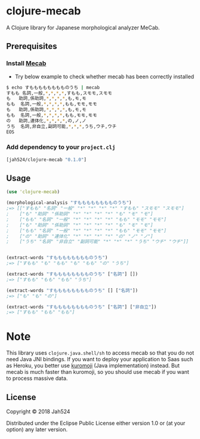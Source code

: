 # clojure-mecab

A Clojure library for Japanese morphological analyzer MeCab.

## Prerequisites

### Install [Mecab](http://taku910.github.io/mecab/)

- Try below example to check whether mecab has been correctly installed

```bash
$ echo すもももももももものうち | mecab
すもも	名詞,一般,*,*,*,*,すもも,スモモ,スモモ
も	助詞,係助詞,*,*,*,*,も,モ,モ
もも	名詞,一般,*,*,*,*,もも,モモ,モモ
も	助詞,係助詞,*,*,*,*,も,モ,モ
もも	名詞,一般,*,*,*,*,もも,モモ,モモ
の	助詞,連体化,*,*,*,*,の,ノ,ノ
うち	名詞,非自立,副詞可能,*,*,*,うち,ウチ,ウチ
EOS
```

### Add dependency to your `project.clj`

```clojure
[jah524/clojure-mecab "0.1.0"]
```

## Usage

```clojure
(use 'clojure-mecab)

(morphological-analysis "すもももももももものうち")
;=> [["すもも" "名詞" "一般" "*" "*" "*" "*" "すもも" "スモモ" "スモモ"]
;    ["も" "助詞" "係助詞" "*" "*" "*" "*" "も" "モ" "モ"]
;    ["もも" "名詞" "一般" "*" "*" "*" "*" "もも" "モモ" "モモ"]
;    ["も" "助詞" "係助詞" "*" "*" "*" "*" "も" "モ" "モ"]
;    ["もも" "名詞" "一般" "*" "*" "*" "*" "もも" "モモ" "モモ"]
;    ["の" "助詞" "連体化" "*" "*" "*" "*" "の" "ノ" "ノ"]
;    ["うち" "名詞" "非自立" "副詞可能" "*" "*" "*" "うち" "ウチ" "ウチ"]]


(extract-words "すもももももももものうち")
;=> ["すもも" "も" "もも" "も" "もも" "の" "うち"]

(extract-words "すもももももももものうち" ["名詞"] [])
;=> ["すもも" "もも" "もも" "うち"]

(extract-words "すもももももももものうち" [] ["名詞"])
;=> ["も" "も" "の"]

(extract-words "すもももももももものうち" ["名詞"] ["非自立"])
;=> ["すもも" "もも" "もも"]
```

# Note

This library uses `clojure.java.shell/sh` to access mecab so that you do not need Java JNI bindings.
If you want to deploy your application to Saas such as Heroku, you better use [kuromoji](http://www.atilika.org/) (Java implementation) instead.
But mecab is much faster than kuromoji, so you should use mecab if you want to process massive data.

## License

Copyright © 2018 Jah524

Distributed under the Eclipse Public License either version 1.0 or (at
your option) any later version.
